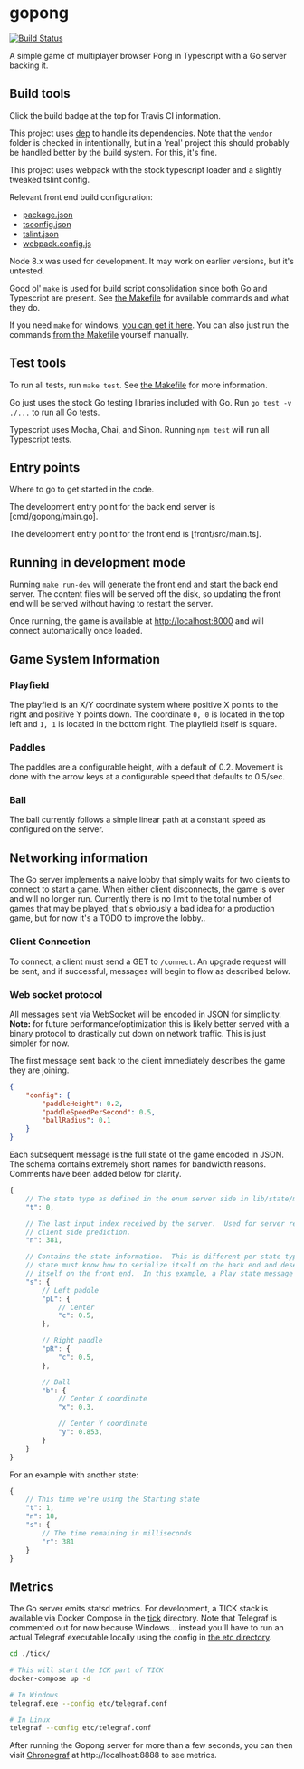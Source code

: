 # gopong

[![Build Status](https://travis-ci.org/Evertras/gopong.svg?branch=master)](https://travis-ci.org/Evertras/gopong)

A simple game of multiplayer browser Pong in Typescript with a Go server backing it.

## Build tools

Click the build badge at the top for Travis CI information.

This project uses [dep](https://github.com/golang/dep) to handle its dependencies. Note that the
`vendor` folder is checked in intentionally, but in a 'real' project this should probably be
handled better by the build system.  For this, it's fine.

This project uses webpack with the stock typescript loader and a slightly tweaked tslint config.

Relevant front end build configuration:

* [package.json](package.json)
* [tsconfig.json](tsconfig.json)
* [tslint.json](tslint.json)
* [webpack.config.js](webpack.config.js)

Node 8.x was used for development.  It may work on earlier versions, but it's untested.

Good ol' `make` is used for build script consolidation since both Go and Typescript are present.
See [the Makefile](Makefile) for available commands and what they do.

If you need `make` for windows, [you can get it here](http://gnuwin32.sourceforge.net/packages/make.htm).
You can also just run the commands [from the Makefile](Makefile) yourself manually.

## Test tools

To run all tests, run `make test`.  See [the Makefile](Makefile) for more information.

Go just uses the stock Go testing libraries included with Go.  Run `go test -v ./...` to run all Go tests.

Typescript uses Mocha, Chai, and Sinon.  Running `npm test` will run all Typescript tests.

## Entry points

Where to go to get started in the code.

The development entry point for the back end server is [cmd/gopong/main.go].

The development entry point for the front end is [front/src/main.ts].

## Running in development mode

Running `make run-dev` will generate the front end and start the back end server.  The content files will be served
off the disk, so updating the front end will be served without having to restart the server.

Once running, the game is available at [http://localhost:8000](http://localhost:8000) and will connect automatically once loaded.

## Game System Information

### Playfield

The playfield is an X/Y coordinate system where positive X points to the right and positive Y
points down.  The coordinate `0, 0` is located in the top left and `1, 1` is located in the
bottom right.  The playfield itself is square.

### Paddles

The paddles are a configurable height, with a default of 0.2.  Movement is done with the arrow keys at
a configurable speed that defaults to 0.5/sec.

### Ball

The ball currently follows a simple linear path at a constant speed as configured on the server.

## Networking information

The Go server implements a naive lobby that simply waits for two clients to connect to start a game.
When either client disconnects, the game is over and will no longer run.  Currently there is no limit
to the total number of games that may be played; that's obviously a bad idea for a production game,
but for now it's a TODO to improve the lobby..

### Client Connection

To connect, a client must send a GET to `/connect`.  An upgrade request will be sent, and if successful,
messages will begin to flow as described below.

### Web socket protocol

All messages sent via WebSocket will be encoded in JSON for simplicity.  **Note:** for future
performance/optimization this is likely better served with a binary protocol to drastically
cut down on network traffic.  This is just simpler for now.

The first message sent back to the client immediately describes the game they are joining.

```json
{
    "config": {
        "paddleHeight": 0.2,
        "paddleSpeedPerSecond": 0.5,
        "ballRadius": 0.1
    }
}
```

Each subsequent message is the full state of the game encoded in JSON.  The schema contains extremely
short names for bandwidth reasons.  Comments have been added below for clarity.

```javascript
{
    // The state type as defined in the enum server side in lib/state/message/state.go
    "t": 0,

    // The last input index received by the server.  Used for server reconciliation and
    // client side prediction.
    "n": 381,

    // Contains the state information.  This is different per state type, and each
    // state must know how to serialize itself on the back end and deserialize
    // itself on the front end.  In this example, a Play state message is shown.
    "s": {
        // Left paddle
        "pL": {
            // Center
            "c": 0.5,
        },

        // Right paddle
        "pR": {
            "c": 0.5,
        },

        // Ball
        "b": {
            // Center X coordinate
            "x": 0.3,

            // Center Y coordinate
            "y": 0.853,
        }
    }
}
```

For an example with another state:

```javascript
{
    // This time we're using the Starting state
    "t": 1,
    "n": 18,
    "s": {
        // The time remaining in milliseconds
        "r": 381
    }
}
```

## Metrics

The Go server emits statsd metrics.  For development, a TICK stack is
available via Docker Compose in the [tick](tick) directory.  Note that
Telegraf is commented out for now because Windows... instead you'll
have to run an actual Telegraf executable locally using the config in
[the etc directory](tick/etc/telegraf.conf).

```bash
cd ./tick/

# This will start the ICK part of TICK
docker-compose up -d

# In Windows
telegraf.exe --config etc/telegraf.conf

# In Linux
telegraf --config etc/telegraf.conf
```

After running the Gopong server for more than a few seconds, you can then
visit [Chronograf](http://localhost:8888) at http://localhost:8888 to see metrics.
